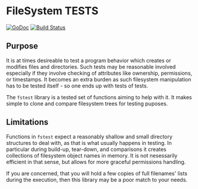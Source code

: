 # FileSystem TESTS
[![GoDoc](https://godoc.org/go.didenko.com/fstest?status.svg)](https://godoc.org/go.didenko.com/fstest)
[![Build Status](https://travis-ci.org/didenko/fstest.svg?branch=master)](https://travis-ci.org/didenko/fstest)

## Purpose

It is at times desireable to test  a program behavior which creates or modifies files and directories. Such tests may be reasonable involved especially if they involve checking of attributes like ownership, permissions, or timestamps. It becomes an extra burden as such filesystem manipulation has to be tested itself - so one ends up with tests of tests.

The `fstest` library is a tested set of functions aiming to help with it. It makes simple to clone and compare filesystem trees for testing puposes.

## Limitations

Functions in `fstest` expect a reasonably shallow and small directory structures to deal with, as that is what usually happens in testing. In particular during build-up, tear-down, and comparisons it creates collections of filesystem object names in memory. It is not nesessarily efficient in that sense, but allows for more graceful permissions handling.

If you are concerned, that you will hold a few copies of full filenames' lists during the execution, then this library may be a poor match to your needs.
